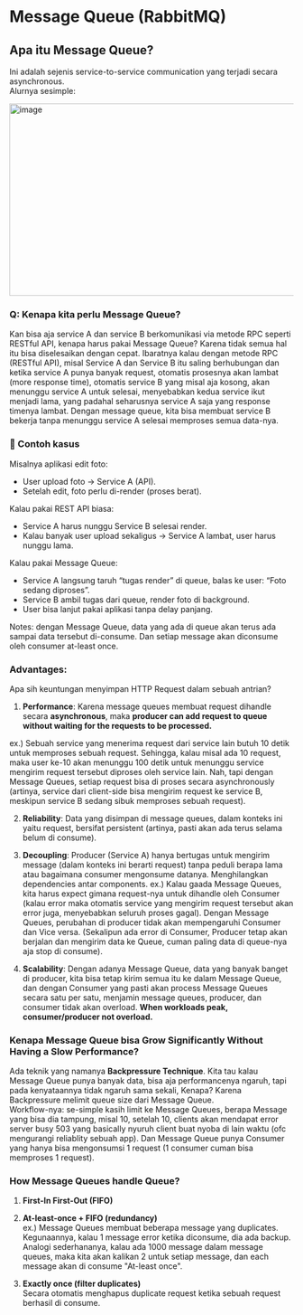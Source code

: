 # Message Queue (RabbitMQ)

## Apa itu Message Queue?

Ini adalah sejenis service-to-service communication yang terjadi secara asynchronous.<br/>
Alurnya sesimple:

<img width="677" height="340" alt="image" src="https://github.com/user-attachments/assets/1e27db73-a40a-445d-af54-fab7c401f4fa" />

### Q: Kenapa kita perlu Message Queue?

Kan bisa aja service A dan service B berkomunikasi via metode RPC seperti RESTful API, kenapa harus pakai Message Queue? Karena tidak semua hal itu bisa diselesaikan dengan cepat. Ibaratnya kalau dengan metode RPC (RESTful API), misal Service A dan Service B itu saling berhubungan dan ketika service A punya banyak request, otomatis prosesnya akan lambat (more response time), otomatis service B yang misal aja kosong, akan menunggu service A untuk selesai, menyebabkan kedua service ikut menjadi lama, yang padahal seharusnya service A saja yang response timenya lambat. Dengan message queue, kita bisa membuat service B bekerja tanpa menunggu service A selesai memproses semua data-nya.<br/>

### 📸 Contoh kasus

Misalnya aplikasi edit foto:

* User upload foto → Service A (API).
* Setelah edit, foto perlu di-render (proses berat).

Kalau pakai REST API biasa:

* Service A harus nunggu Service B selesai render.
* Kalau banyak user upload sekaligus → Service A lambat, user harus nunggu lama.

Kalau pakai Message Queue:

* Service A langsung taruh “tugas render” di queue, balas ke user: “Foto sedang diproses”.
* Service B ambil tugas dari queue, render foto di background.
* User bisa lanjut pakai aplikasi tanpa delay panjang.

Notes: dengan Message Queue, data yang ada di queue akan terus ada sampai data tersebut di-consume. Dan setiap message akan diconsume oleh consumer at-least once.

### Advantages:

Apa sih keuntungan menyimpan HTTP Request dalam sebuah antrian?<br/>
1. **Performance**: Karena message queues membuat request dihandle secara **asynchronous**, maka **producer can add request to queue without waiting for the requests to be processed.**

ex.) Sebuah service yang menerima request dari service lain butuh 10 detik untuk memproses sebuah request. Sehingga, kalau misal ada 10 request, maka user ke-10 akan menunggu 100 detik untuk menunggu service mengirim request tersebut diproses oleh service lain. Nah, tapi dengan Message Queues, setiap request bisa di proses secara asynchronously (artinya, service dari client-side bisa mengirim request ke service B, meskipun service B sedang sibuk memproses sebuah request).

2. **Reliability**: Data yang disimpan di message queues, dalam konteks ini yaitu request, bersifat persistent (artinya, pasti akan ada terus selama belum di consume).

3. **Decoupling**: Producer (Service A) hanya bertugas untuk mengirim message (dalam konteks ini berarti request) tanpa peduli berapa lama atau bagaimana consumer mengonsume datanya. Menghilangkan dependencies antar components.
ex.) Kalau gaada Message Queues, kita harus expect gimana request-nya untuk dihandle oleh Consumer (kalau error maka otomatis service yang mengirim request tersebut akan error juga, menyebabkan seluruh proses gagal). Dengan Message Queues, perubahan di producer tidak akan mempengaruhi Consumer dan Vice versa. (Sekalipun ada error di Consumer, Producer tetap akan berjalan dan mengirim data ke Queue, cuman paling data di queue-nya aja stop di consume).

4. **Scalability**: Dengan adanya Message Queue, data yang banyak banget di producer, kita bisa tetap kirim semua itu ke dalam Message Queue, dan dengan Consumer yang pasti akan process Message Queues secara satu per satu, menjamin message queues, producer, dan consumer tidak akan overload. **When workloads peak, consumer/producer not overload.**

### Kenapa Message Queue bisa Grow Significantly Without Having a Slow Performance?

Ada teknik yang namanya **Backpressure Technique**. Kita tau kalau Message Queue punya banyak data, bisa aja performancenya ngaruh, tapi pada kenyataannya tidak ngaruh sama sekali, Kenapa? Karena Backpressure melimit queue size dari Message Queue.<br/>
Workflow-nya: se-simple kasih limit ke Message Queues, berapa Message yang bisa dia tampung, misal 10, setelah 10, clients akan mendapat error server busy 503 yang basically nyuruh client buat nyoba di lain waktu (ofc mengurangi reliablity sebuah app). Dan Message Queue punya Consumer yang hanya bisa mengonsumsi 1 request (1 consumer cuman bisa memproses 1 request).

### How Message Queues handle Queue?

1. **First-In First-Out (FIFO)**

2. **At-least-once + FIFO (redundancy)**<br/>
ex.) Message Queues membuat beberapa message yang duplicates. Kegunaannya, kalau 1 message error ketika diconsume, dia ada backup. Analogi sederhananya, kalau ada 1000 message dalam message queues, maka kita akan kalikan 2 untuk setiap message, dan each message akan di consume "At-least once".

3. **Exactly once (filter duplicates)**<br/>
Secara otomatis menghapus duplicate request ketika sebuah request berhasil di consume.
